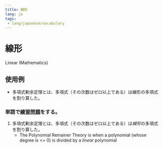 ```yaml
---
title: 線形
lang: ja
tags:
 - lang/japanese/vocabulary
---
```

# 線形
Linear (Mathematics)
## 使用例
- 多項式剰余定理とは、多項式（その次数はゼロ以上である）は線形の多項式を割り算した。

### 単語で[練習問題](練習問題.md)をする。
1. 多項式剰余定理とは、多項式（その次数はゼロ以上である）は*線形*の多項式を割り算した。
	- The Polynomial Remainer  Theory is when a polynomial (whose degree is <= 0) is divided by a *linear* polynomial
